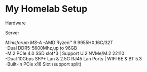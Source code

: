 # My Homelab Setup

Hardware

Server

*Minisforum MS-A*
-AMD Ryzen™ 9 9955HX,16C/32T\
-Dual DDR5-5600Mhz,up to 96GB\
-M.2 PCIe 4.0 SSD slot*3 | Support U.2 NVMe/M.2 22110\
-Dual 10Gbps SFP+ Lan & 2.5G RJ45 Lan Ports | WIFI 6E & BT 5.3\
-Built-in PCle x16 Slot (support split)
